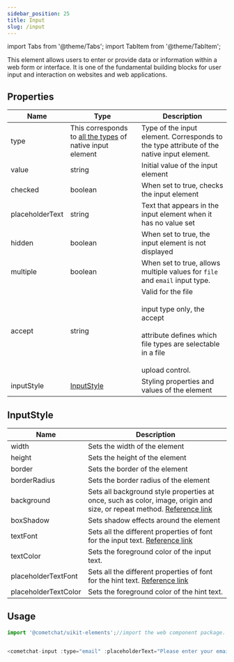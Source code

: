 ```yaml
---
sidebar_position: 25
title: Input
slug: /input
---
```


import Tabs from '@theme/Tabs';
import TabItem from '@theme/TabItem';


This element allows users to enter or provide data or information within a web form or interface. It is one of the fundamental building blocks for user input and interaction on websites and web applications.

## Properties

| Name | Type | Description | 
| ---- | ---- | ---- | 
| type | This corresponds to [all the types](https://developer.mozilla.org/en-US/docs/Web/HTML/Element/input#input_types) of native input element | Type of the input element. Corresponds to the type attribute of the native input element. | 
| value | string | Initial value of the input element | 
| checked | boolean | When set to true, checks the input element | 
| placeholderText | string | Text that appears in the input element when it has no value set | 
| hidden | boolean | When set to true, the input element is not displayed | 
| multiple | boolean | When set to true, allows multiple values for `file` and `email` input type. | 
| accept | string | Valid for the file<br /><br /> input type only, the accept<br /><br /> attribute defines which file types are selectable in a file<br /><br /> upload control. | 
| inputStyle | [InputStyle](./input#inputstyle) | Styling properties and values of the element | 


## InputStyle

| Name | Description | 
| ---- | ---- | 
| width | Sets the width of the element | 
| height | Sets the height of the element | 
| border | Sets the border of the element | 
| borderRadius | Sets the border radius of the element | 
| background | Sets all background style properties at once, such as color, image, origin and size, or repeat method. [Reference link](https://developer.mozilla.org/en-US/docs/Web/CSS/background) | 
| boxShadow | Sets shadow effects around the element | 
| textFont | Sets all the different properties of font for the input text. [Reference link](https://developer.mozilla.org/en-US/docs/Web/CSS/font) | 
| textColor | Sets the foreground color of the input text. | 
| placeholderTextFont | Sets all the different properties of font for the hint text. [Reference link](https://developer.mozilla.org/en-US/docs/Web/CSS/font) | 
| placeholderTextColor | Sets the foreground color of the hint text. | 


## Usage

<Tabs>
<TabItem value="js" label="Javascript">

```javascript
import '@cometchat/uikit-elements';//import the web component package.


<cometchat-input :type="email" :placeholderText="Please enter your email id"  />
```

</TabItem>
</Tabs>
